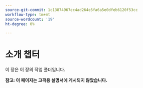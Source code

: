 ```yaml
---
source-git-commit: 1c13874967ec4ad264e5fa6a5e0dfeb6120f53cc
workflow-type: tm+mt
source-wordcount: '19'
ht-degree: 0%

---
```

# 소개 챕터

이 장은 이 장의 작업 폴더입니다.

**참고: 이 페이지는 고객용 설명서에 게시되지 않았습니다.**
